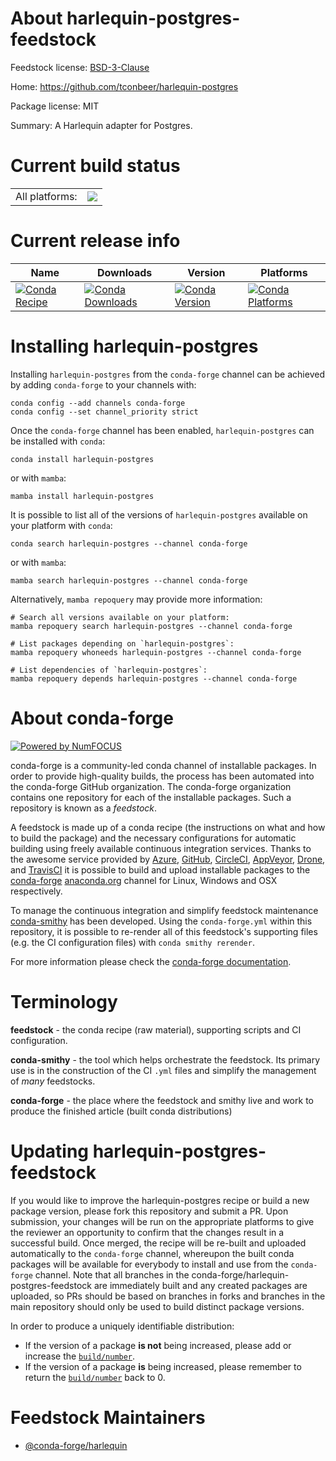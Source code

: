 About harlequin-postgres-feedstock
==================================

Feedstock license: [BSD-3-Clause](https://github.com/conda-forge/harlequin-postgres-feedstock/blob/main/LICENSE.txt)

Home: https://github.com/tconbeer/harlequin-postgres

Package license: MIT

Summary: A Harlequin adapter for Postgres.

Current build status
====================


<table><tr><td>All platforms:</td>
    <td>
      <a href="https://dev.azure.com/conda-forge/feedstock-builds/_build/latest?definitionId=21317&branchName=main">
        <img src="https://dev.azure.com/conda-forge/feedstock-builds/_apis/build/status/harlequin-postgres-feedstock?branchName=main">
      </a>
    </td>
  </tr>
</table>

Current release info
====================

| Name | Downloads | Version | Platforms |
| --- | --- | --- | --- |
| [![Conda Recipe](https://img.shields.io/badge/recipe-harlequin--postgres-green.svg)](https://anaconda.org/conda-forge/harlequin-postgres) | [![Conda Downloads](https://img.shields.io/conda/dn/conda-forge/harlequin-postgres.svg)](https://anaconda.org/conda-forge/harlequin-postgres) | [![Conda Version](https://img.shields.io/conda/vn/conda-forge/harlequin-postgres.svg)](https://anaconda.org/conda-forge/harlequin-postgres) | [![Conda Platforms](https://img.shields.io/conda/pn/conda-forge/harlequin-postgres.svg)](https://anaconda.org/conda-forge/harlequin-postgres) |

Installing harlequin-postgres
=============================

Installing `harlequin-postgres` from the `conda-forge` channel can be achieved by adding `conda-forge` to your channels with:

```
conda config --add channels conda-forge
conda config --set channel_priority strict
```

Once the `conda-forge` channel has been enabled, `harlequin-postgres` can be installed with `conda`:

```
conda install harlequin-postgres
```

or with `mamba`:

```
mamba install harlequin-postgres
```

It is possible to list all of the versions of `harlequin-postgres` available on your platform with `conda`:

```
conda search harlequin-postgres --channel conda-forge
```

or with `mamba`:

```
mamba search harlequin-postgres --channel conda-forge
```

Alternatively, `mamba repoquery` may provide more information:

```
# Search all versions available on your platform:
mamba repoquery search harlequin-postgres --channel conda-forge

# List packages depending on `harlequin-postgres`:
mamba repoquery whoneeds harlequin-postgres --channel conda-forge

# List dependencies of `harlequin-postgres`:
mamba repoquery depends harlequin-postgres --channel conda-forge
```


About conda-forge
=================

[![Powered by
NumFOCUS](https://img.shields.io/badge/powered%20by-NumFOCUS-orange.svg?style=flat&colorA=E1523D&colorB=007D8A)](https://numfocus.org)

conda-forge is a community-led conda channel of installable packages.
In order to provide high-quality builds, the process has been automated into the
conda-forge GitHub organization. The conda-forge organization contains one repository
for each of the installable packages. Such a repository is known as a *feedstock*.

A feedstock is made up of a conda recipe (the instructions on what and how to build
the package) and the necessary configurations for automatic building using freely
available continuous integration services. Thanks to the awesome service provided by
[Azure](https://azure.microsoft.com/en-us/services/devops/), [GitHub](https://github.com/),
[CircleCI](https://circleci.com/), [AppVeyor](https://www.appveyor.com/),
[Drone](https://cloud.drone.io/welcome), and [TravisCI](https://travis-ci.com/)
it is possible to build and upload installable packages to the
[conda-forge](https://anaconda.org/conda-forge) [anaconda.org](https://anaconda.org/)
channel for Linux, Windows and OSX respectively.

To manage the continuous integration and simplify feedstock maintenance
[conda-smithy](https://github.com/conda-forge/conda-smithy) has been developed.
Using the ``conda-forge.yml`` within this repository, it is possible to re-render all of
this feedstock's supporting files (e.g. the CI configuration files) with ``conda smithy rerender``.

For more information please check the [conda-forge documentation](https://conda-forge.org/docs/).

Terminology
===========

**feedstock** - the conda recipe (raw material), supporting scripts and CI configuration.

**conda-smithy** - the tool which helps orchestrate the feedstock.
                   Its primary use is in the construction of the CI ``.yml`` files
                   and simplify the management of *many* feedstocks.

**conda-forge** - the place where the feedstock and smithy live and work to
                  produce the finished article (built conda distributions)


Updating harlequin-postgres-feedstock
=====================================

If you would like to improve the harlequin-postgres recipe or build a new
package version, please fork this repository and submit a PR. Upon submission,
your changes will be run on the appropriate platforms to give the reviewer an
opportunity to confirm that the changes result in a successful build. Once
merged, the recipe will be re-built and uploaded automatically to the
`conda-forge` channel, whereupon the built conda packages will be available for
everybody to install and use from the `conda-forge` channel.
Note that all branches in the conda-forge/harlequin-postgres-feedstock are
immediately built and any created packages are uploaded, so PRs should be based
on branches in forks and branches in the main repository should only be used to
build distinct package versions.

In order to produce a uniquely identifiable distribution:
 * If the version of a package **is not** being increased, please add or increase
   the [``build/number``](https://docs.conda.io/projects/conda-build/en/latest/resources/define-metadata.html#build-number-and-string).
 * If the version of a package **is** being increased, please remember to return
   the [``build/number``](https://docs.conda.io/projects/conda-build/en/latest/resources/define-metadata.html#build-number-and-string)
   back to 0.

Feedstock Maintainers
=====================

* [@conda-forge/harlequin](https://github.com/orgs/conda-forge/teams/harlequin/)

